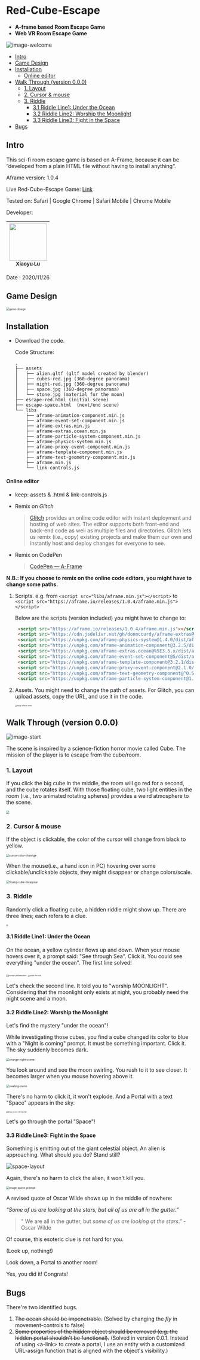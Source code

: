 # Red-Cube-Escape
- **A-frame based Room Escape Game**
- **Web VR Room Escape Game**

![image-welcome](imgs/willkommen.gif)

- [Intro](#intro)
- [Game Design](#game-design)
- [Installation](#installation)
    + [Online editor](#online-editor)
- [Walk Through (version 0.0.0)](#walk-through--version-000-)
  * [1. Layout](#1-layout)
  * [2. Cursor & mouse](#2-cursor---mouse)
  * [3. Riddle](#3-riddle)
    + [3.1 Riddle Line1: Under the Ocean](#31-riddle-line1--under-the-ocean)
    + [3.2  Riddle Line2: Worship the Moonlight](#32--riddle-line2--worship-the-moonlight)
    + [3.3  Riddle Line3: Fight in the Space](#33--riddle-line3--fight-in-the-space)
- [Bugs](#bugs)

## Intro

This sci-fi room escape game is based on A-Frame, because it can be ”developed from a plain HTML file without having to install anything“.

Aframe version: 1.0.4

Live Red-Cube-Escape Game: [Link](https://xiaoyu-lu.github.io/Red-Cube-Escape/escape-red.html)

Tested on: Safari | Google Chrome | Safari Mobile | Chrome Mobile

Developer:

| [<img src="imgs/xiaoyu.JPG" width="100px;" width="100px;"/><br/><sub>Xiaoyu Lu](https://github.com/Xiaoyu-Lu)<br/> |
| ------------------------------------------------------------ |

Date : 2020/11/26

## Game Design

<img src="imgs/game-design.png" alt="game-design" style="zoom:50%;" />

## Installation

- Download the code.

  Code Structure:

  ```
  .
  ├── assets
  │   ├── alien.gltf (gltf model created by blender)
  │   ├── cubes-red.jpg (360-degree panorama)
  │   ├── night-red.jpg (360-degree panorama)
  │   ├── space.jpg (360-degree panorama)
  │   └── stone.jpg (material for the moon)
  ├── escape-red.html (initial scene)
  ├── escape-space.html  (next/end scene)
  └── libs
      ├── aframe-animation-component.min.js
      ├── aframe-event-set-component.min.js
      ├── aframe-extras.min.js
      ├── aframe-extras.ocean.min.js
      ├── aframe-particle-system-component.min.js
      ├── aframe-physics-system.min.js
      ├── aframe-proxy-event-component.min.js
      ├── aframe-template-component.min.js
      ├── aframe-text-geometry-component.min.js
      ├── aframe.min.js
      └── link-controls.js
  ```


#### Online editor

- keep: assets & .html & link-controls.js

- Remix on *Glitch*

  > [Glitch](https://glitch.com/~aframe) provides an online code editor with instant deployment and hosting of web sites. The editor supports both front-end and back-end code as well as multiple files and directories. Glitch lets us remix (i.e., copy) existing projects and make them our own and instantly host and deploy changes for everyone to see.

- Remix on CodePen

  > [CodePen — A-Frame](https://codepen.io/mozvr/pen/BjygdO)

**N.B.: If you choose to remix on the online code editors, you might have to change some paths.**

1. Scripts. e.g. from `<script src="libs/aframe.min.js"></script>` to `<script src="https://aframe.io/releases/1.0.4/aframe.min.js"></script>`

   Below are the scripts (version included) you might have to change to:

   ```html
    <script src="https://aframe.io/releases/1.0.4/aframe.min.js"></script>
    <script src="https://cdn.jsdelivr.net/gh/donmccurdy/aframe-extras@v6.1.1/dist/aframe-extras.min.js"></script>
    <script src="https://unpkg.com/aframe-physics-system@1.4.0/dist/aframe-physics-system.min.js"></script>
    <script src="https://unpkg.com/aframe-animation-component@3.2.5/dist/aframe-animation-component.min.js"></script>
    <script src="https://unpkg.com/aframe-extras.ocean@%5E3.5.x/dist/aframe-extras.ocean.min.js"></script>
    <script src="https://unpkg.com/aframe-event-set-component@5/dist/aframe-event-set-component.min.js"></script>
    <script src="https://unpkg.com/aframe-template-component@3.2.1/dist/aframe-template-component.min.js"></script>
    <script src="https://unpkg.com/aframe-proxy-event-component@2.1.0/dist/aframe-proxy-event-component.min.js"></script>
    <script src="https://unpkg.com/aframe-text-geometry-component@^0.5.0/dist/aframe-text-geometry-component.min.js"></script>
    <script src="https://unpkg.com/aframe-particle-system-component@1.0.x/dist/aframe-particle-system-component.min.js"></script>
   ```

2. Assets. You might need to change the path of assets. For Glitch, you can upload assets, copy the URL, and use it in the code.

   <img src="imgs/aframe-asset.png" alt="image-aframe-asset" style="zoom:30%;" />

## Walk Through (version 0.0.0)

![image-start](imgs/start.png)

The scene is inspired by a science-fiction horror movie called Cube. The mission of the player is to escape from the cube/room.

### 1. Layout

If you click the big cube in the middle, the room will go red for a second, and the cube rotates itself. With those floating cube,  two light entities in the room (i.e., two animated rotating spheres) provides a weird atmosphere to the scene.

<img src="imgs/bigCubeRotation.gif" style="zoom:53%;" />

### 2. Cursor & mouse

If the object is clickable, the color of the cursor will change from black to yellow.

<img src="imgs/cursor-color-channge.gif" alt="cursor-color-channge" style="zoom:50%;" />

When the mouse(i.e., a hand icon in PC) hovering over some clickable/unclickable objects, they might disappear or change colors/scale.

<img src="imgs/floatig-cube-disappear.gif" alt="floatig-cube-disappear" style="zoom:50%;" />

### 3. Riddle

Randomly click a floating cube, a hidden riddle might show up. There are three lines; each refers to a clue.

<img src="imgs/riddle.png" style="zoom:33%;" />

#### 3.1 Riddle Line1: Under the Ocean

On the ocean, a yellow cylinder flows up and down. When your mouse hovers over it, a prompt said: "See through Sea". Click it. You could see everything "under the ocean". The first line solved!

<img src="imgs/prompt-yellowbutton.png" alt="prompt-yellowbutton" style="zoom:35%;" />

<img src="imgs/under-the-sea.png" alt="under-the-sea" style="zoom:32%;" />

 Let's check the second line. It told you to "worship MOONLIGHT". Considering that the moonlight only exists at night, you probably need the night scene and a moon.  

#### 3.2  Riddle Line2: Worship the Moonlight

Let's find the mystery "under the ocean"!

While investigating those cubes,  you find a cube changed its color to blue with a "Night is coming" prompt. It must be something important. Click it. The sky suddenly becomes dark.

<img src="imgs/change-night-scene.gif" alt="change-night-scene" style="zoom:50%;" />

You look around and see the moon swirling. You rush to it to see closer. It becomes larger when you mouse hovering above it.

<img src="imgs/swirling-moob.gif" alt="swirling-moob" style="zoom:50%;" />

There's no harm to click it, it won't explode. And a Portal with a text "Space" appears in the sky.

<img src="imgs/moon-click-portal.png" alt="image-moon-click-portal" style="zoom:30%;" />

Let's go through the portal "Space"!

#### 3.3  Riddle Line3: Fight in the Space

Something is emitting out of the giant celestial object. An alien is approaching. What should you do? Stand still?

<img src="imgs/space-layout.gif" alt="space-layout" style="zoom:100%;" />

Again, there's no harm to click the alien, it won't kill you.

<img src="imgs/quote-prompt.png" alt="image-quote-prompt" style="zoom:50%;" />

A revised quote of Oscar Wilde shows up in the middle of nowhere:

*“Some of us are looking at the stars, but all of us are all in the gutter.”*

> " We are all in the gutter, but *some of us are looking at the stars*.” - Oscar Wilde

Of course, this esoteric clue is not hard for you.

(Look up, nothing!)

Look down, a Portal to another room!

Yes, you did it! Congrats!

## Bugs

There're two identified bugs.

1. <s>The ocean should be impenetrable.</s> (Solved by changing the *fly* in movement-controls to false)
2. <s>Some properties of the hidden object should be removed (e.g. the hidden portal shouldn't be functional).</s> (Solved in version 0.0.1. Instead of using \<a-link\> to create a portal, I use an entity with a customized URL-assign function that is aligned with the object's visibility.)

